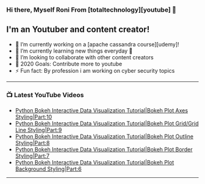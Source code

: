 ### Hi there, Myself Roni From [totaltechnology][youtube] 👋

## I'm an Youtuber and content creator!
- 🔭 I’m currently working on a [apache cassandra course][udemy]!
- 🌱 I’m currently learning new things everyday 🤣
- 👯 I’m looking to collaborate with other content creators
- 🥅 2020 Goals: Contribute more to youtube
- ⚡ Fun fact: By profession i am working on cyber security topics



---

### 📺 Latest YouTube Videos
<!-- YOUTUBE:START -->
- [Python Bokeh Interactive Data Visualization Tutorial|Bokeh Plot Axes Styling|Part:10](https://www.youtube.com/watch?v=1zt5qIjARso)
- [Python Bokeh Interactive Data Visualization Tutorial|Bokeh Plot Grid/Grid Line Styling|Part:9](https://www.youtube.com/watch?v=Xjm0ZpPgeOw)
- [Python Bokeh Interactive Data Visualization Tutorial|Bokeh Plot Outline Styling|Part:8](https://www.youtube.com/watch?v=mKKXCWOJ6DY)
- [Python Bokeh Interactive Data Visualization Tutorial|Bokeh Plot Border Styling|Part:7](https://www.youtube.com/watch?v=NRuKfWWgbic)
- [Python Bokeh Interactive Data Visualization Tutorial|Bokeh Plot Background Styling|Part:6](https://www.youtube.com/watch?v=eZoWfq6Sa4E)
<!-- YOUTUBE:END -->

---


